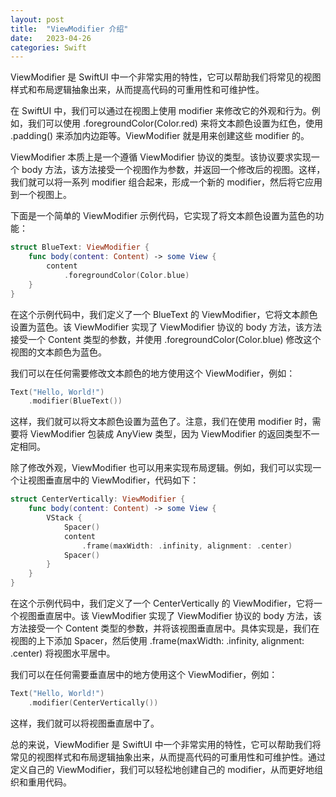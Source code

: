 ```yaml
---
layout: post
title:  "ViewModifier 介绍"
date:   2023-04-26
categories: Swift
---
```


ViewModifier 是 SwiftUI 中一个非常实用的特性，它可以帮助我们将常见的视图样式和布局逻辑抽象出来，从而提高代码的可重用性和可维护性。

在 SwiftUI 中，我们可以通过在视图上使用 modifier 来修改它的外观和行为。例如，我们可以使用 .foregroundColor(Color.red) 来将文本颜色设置为红色，使用 .padding() 来添加内边距等。ViewModifier 就是用来创建这些 modifier 的。

ViewModifier 本质上是一个遵循 ViewModifier 协议的类型。该协议要求实现一个 body 方法，该方法接受一个视图作为参数，并返回一个修改后的视图。这样，我们就可以将一系列 modifier 组合起来，形成一个新的 modifier，然后将它应用到一个视图上。

下面是一个简单的 ViewModifier 示例代码，它实现了将文本颜色设置为蓝色的功能：

```swift
struct BlueText: ViewModifier {
    func body(content: Content) -> some View {
        content
            .foregroundColor(Color.blue)
    }
}
```

在这个示例代码中，我们定义了一个 BlueText 的 ViewModifier，它将文本颜色设置为蓝色。该 ViewModifier 实现了 ViewModifier 协议的 body 方法，该方法接受一个 Content 类型的参数，并使用 .foregroundColor(Color.blue) 修改这个视图的文本颜色为蓝色。

我们可以在任何需要修改文本颜色的地方使用这个 ViewModifier，例如：

```swift
Text("Hello, World!")
    .modifier(BlueText())
```

这样，我们就可以将文本颜色设置为蓝色了。注意，我们在使用 modifier 时，需要将 ViewModifier 包装成 AnyView 类型，因为 ViewModifier 的返回类型不一定相同。

除了修改外观，ViewModifier 也可以用来实现布局逻辑。例如，我们可以实现一个让视图垂直居中的 ViewModifier，代码如下：

```swift
struct CenterVertically: ViewModifier {
    func body(content: Content) -> some View {
        VStack {
            Spacer()
            content
                .frame(maxWidth: .infinity, alignment: .center)
            Spacer()
        }
    }
}
```

在这个示例代码中，我们定义了一个 CenterVertically 的 ViewModifier，它将一个视图垂直居中。该 ViewModifier 实现了 ViewModifier 协议的 body 方法，该方法接受一个 Content 类型的参数，并将该视图垂直居中。具体实现是，我们在视图的上下添加 Spacer，然后使用 .frame(maxWidth: .infinity, alignment: .center) 将视图水平居中。

我们可以在任何需要垂直居中的地方使用这个 ViewModifier，例如：

```swift
Text("Hello, World!")
    .modifier(CenterVertically())
```

这样，我们就可以将视图垂直居中了。

总的来说，ViewModifier 是 SwiftUI 中一个非常实用的特性，它可以帮助我们将常见的视图样式和布局逻辑抽象出来，从而提高代码的可重用性和可维护性。通过定义自己的 ViewModifier，我们可以轻松地创建自己的 modifier，从而更好地组织和重用代码。
